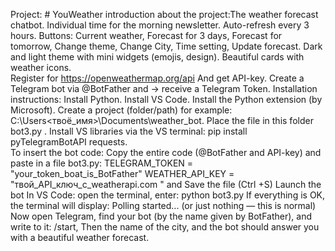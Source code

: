 Project: # YouWeather
introduction about the project:The weather forecast chatbot. Individual time for the morning newsletter. Auto-refresh every 3 hours. Buttons: Current weather, Forecast for 3 days, Forecast for tomorrow, Change theme, Change City, Time setting, Update forecast.	Dark and light theme with mini widgets (emojis, design). Beautiful cards with weather icons.  
Register for https://openweathermap.org/api
And get API-key.
Create a Telegram bot via @BotFather and → receive a Telegram Token.
Installation instructions: Install Python. Install VS Code. Install the Python extension (by Microsoft). Create a project (folder/path) for example: C:\Users\<твоё_имя>\Documents\weather_bot. Place the file in this folder bot3.py . Install VS libraries via the VS terminal: pip install pyTelegramBotAPI requests.  
To insert the bot code: Copy the entire code (@BotFather and API-key) and paste in a file bot3.py: TELEGRAM_TOKEN = "your_token_boat_is_BotFather" WEATHER_API_KEY = "твой_API_ключ_с_weatherapi.com " and Save the file (Ctrl +S)
Launch the bot In VS Code: open the terminal, enter: python bot3.py
If everything is OK, the terminal will display: Polling started... (or just nothing — this is normal)
Now open Telegram, find your bot (by the name given by BotFather), and write to it: /start, Then the name of the city, and the bot should answer you with a beautiful weather forecast.

